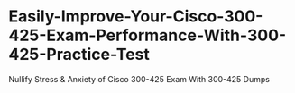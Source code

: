 # Easily-Improve-Your-Cisco-300-425-Exam-Performance-With-300-425-Practice-Test
Nullify Stress &amp; Anxiety of Cisco 300-425 Exam With 300-425 Dumps
